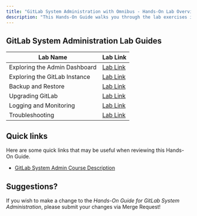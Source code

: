 ```yaml
---
title: "GitLab System Administration with Omnibus - Hands-On Lab Overview"
description: "This Hands-On Guide walks you through the lab exercises in the GitLab System Administration course using Omnibus."
---
```


## GitLab System Administration Lab Guides

| Lab Name |  Lab Link |
|-----------|------------|
| Exploring the Admin Dashboard | [Lab Link](/handbook/customer-success/professional-services-engineering/education-services/ilt-labs/sysadminhandsonlab1) |
| Exploring the GitLab Instance | [Lab Link](/handbook/customer-success/professional-services-engineering/education-services/ilt-labs/sysadminhandsonlab2) |
| Backup and Restore | [Lab Link](/handbook/customer-success/professional-services-engineering/education-services/ilt-labs/sysadminhandsonlab3) |
| Upgrading GitLab | [Lab Link](/handbook/customer-success/professional-services-engineering/education-services/ilt-labs/sysadminhandsonlab4) |
| Logging and Monitoring | [Lab Link](/handbook/customer-success/professional-services-engineering/education-services/ilt-labs/sysadminhandsonlab5) |
| Troubleshooting | [Lab Link](/handbook/customer-success/professional-services-engineering/education-services/ilt-labs/sysadminhandsonlab6) |

## Quick links

Here are some quick links that may be useful when reviewing this Hands-On Guide.

* [GitLab System Admin Course Description](https://university.gitlab.com/pages/system-admin-training)

## Suggestions?

If you wish to make a change to the *Hands-On Guide for GitLab System Administration*, please submit your changes via Merge Request!
